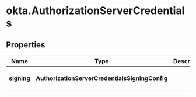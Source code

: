 # okta.AuthorizationServerCredentials

## Properties

Name | Type | Description | Notes
------------ | ------------- | ------------- | -------------
**signing** | [**AuthorizationServerCredentialsSigningConfig**](AuthorizationServerCredentialsSigningConfig.md) |  | [optional] [default to undefined]

